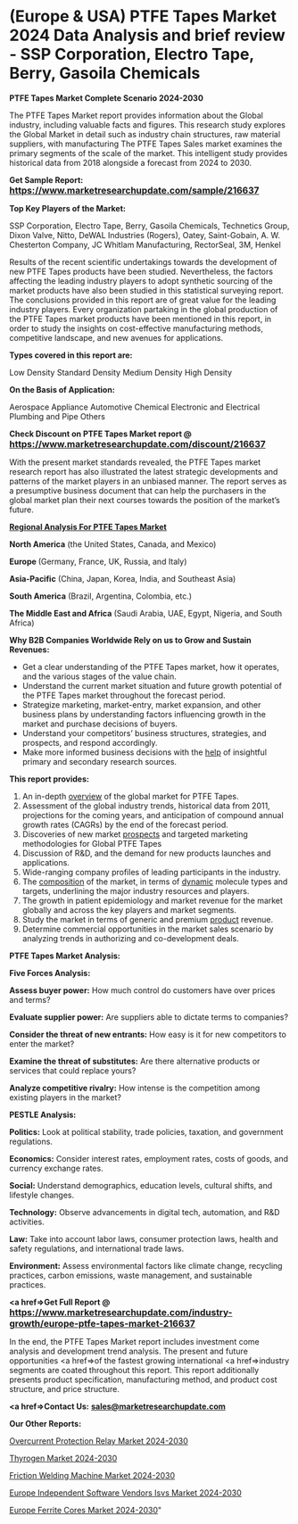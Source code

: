 # (Europe & USA) PTFE Tapes Market 2024 Data Analysis and brief review - SSP Corporation, Electro Tape, Berry, Gasoila Chemicals

<strong>PTFE Tapes Market Complete Scenario 2024-2030</strong>

The PTFE Tapes Market report provides information about the Global industry, including valuable facts and figures. This research study explores the Global Market in detail such as industry chain structures, raw material suppliers, with manufacturing The PTFE Tapes Sales market examines the primary segments of the scale of the market. This intelligent study provides historical data from 2018 alongside a forecast from 2024 to 2030.

<strong>Get Sample Report: <a href=https://www.marketresearchupdate.com/sample/216637><font size=3 color=#0000ff>https://www.marketresearchupdate.com/sample/216637</font></a></strong>

<strong>Top Key Players of the Market:</strong>

SSP Corporation, Electro Tape, Berry, Gasoila Chemicals, Technetics Group, Dixon Valve, Nitto, DeWAL Industries (Rogers), Oatey, Saint-Gobain, A. W. Chesterton Company, JC Whitlam Manufacturing, RectorSeal, 3M, Henkel

Results of the recent scientific undertakings towards the development of new PTFE Tapes products have been studied. Nevertheless, the factors affecting the leading industry players to adopt synthetic sourcing of the market products have also been studied in this statistical surveying report. The conclusions provided in this report are of great value for the leading industry players. Every organization partaking in the global production of the PTFE Tapes market products have been mentioned in this report, in order to study the insights on cost-effective manufacturing methods, competitive landscape, and new avenues for applications.

<strong>Types covered in this report are: </strong>

Low Density
Standard Density
Medium Density
High Density

<strong>On the Basis of Application:</strong>

Aerospace
Appliance
Automotive
Chemical
Electronic and Electrical
Plumbing and Pipe
Others

<strong>Check Discount on PTFE Tapes Market report @ <a href=https://www.marketresearchupdate.com/discount/216637><font size=3 color=#0000ff>https://www.marketresearchupdate.com/discount/216637</font></a></strong>

With the present market standards revealed, the PTFE Tapes market research report has also illustrated the latest strategic developments and patterns of the market players in an unbiased manner. The report serves as a presumptive business document that can help the purchasers in the global market plan their next courses towards the position of the market’s future.

<strong><u><b>Regional Analysis For PTFE Tapes Market</b></u></strong>

<strong><b>North America</b></strong> (the United States, Canada, and Mexico)

<strong><b>Europe </b></strong>(Germany, France, UK, Russia, and Italy)

<strong><b>Asia-Pacific</b></strong> (China, Japan, Korea, India, and Southeast Asia)

<strong><b>South America</b></strong> (Brazil, Argentina, Colombia, etc.)

<strong><b>The Middle East and Africa</b></strong> (Saudi Arabia, UAE, Egypt, Nigeria, and South Africa)

<strong>Why B2B Companies Worldwide Rely on us to Grow and Sustain Revenues:</strong>
<ul>
  <li>Get a clear understanding of the PTFE Tapes market, how it operates, and the various stages of the value chain.</li>
  <li>Understand the current market situation and future growth potential of the PTFE Tapes market throughout the forecast period.</li>
  <li>Strategize marketing, market-entry, market expansion, and other business plans by understanding factors influencing growth in the market and purchase decisions of buyers.</li>
  <li>Understand your competitors’ business structures, strategies, and prospects, and respond accordingly.</li>
  <li>Make more informed business decisions with the <a href=ASDF991299>help</a> of insightful primary and secondary research sources.</li>
</ul>
<strong>This report provides:</strong>
<ol>
  <li>An in-depth <a href=>overview</a> of the global market for PTFE Tapes.</li>
  <li>Assessment of the global industry trends, historical data from 2011, projections for the coming years, and anticipation of compound annual growth rates (CAGRs) by the end of the forecast period.</li>
  <li>Discoveries of new market <a href=>prospects</a> and targeted marketing methodologies for Global PTFE Tapes</li>
  <li>Discussion of R&amp;D, and the demand for new products launches and applications.</li>
  <li>Wide-ranging company profiles of leading participants in the industry.</li>
  <li>The <a href=ASDF881288>composition</a> of the market, in terms of <a href=>dynamic</a> molecule types and targets, underlining the major industry resources and players.</li>
  <li>The growth in patient epidemiology and market revenue for the market globally and across the key players and market segments.</li>
  <li>Study the market in terms of generic and premium <a href=>product</a> revenue.</li>
  <li>Determine commercial opportunities in the market sales scenario by analyzing trends in authorizing and co-development deals.</li>
</ol>

<strong>PTFE Tapes Market Analysis:</strong>

<strong>Five Forces Analysis:</strong>

<strong>Assess buyer power:</strong> How much control do customers have over prices and terms?

<strong>Evaluate supplier power:</strong> Are suppliers able to dictate terms to companies?

<strong>Consider the threat of new entrants:</strong> How easy is it for new competitors to enter the market?

<strong>Examine the threat of substitutes:</strong> Are there alternative products or services that could replace yours?

<strong>Analyze competitive rivalry:</strong> How intense is the competition among existing players in the market?

<strong>PESTLE Analysis:</strong>

<strong>Politics:</strong> Look at political stability, trade policies, taxation, and government regulations.

<strong>Economics:</strong> Consider interest rates, employment rates, costs of goods, and currency exchange rates.

<strong>Social:</strong> Understand demographics, education levels, cultural shifts, and lifestyle changes.

<strong>Technology:</strong> Observe advancements in digital tech, automation, and R&D activities.

<strong>Law:</strong> Take into account labor laws, consumer protection laws, health and safety regulations, and international trade laws.

<strong>Environment:</strong> Assess environmental factors like climate change, recycling practices, carbon emissions, waste management, and sustainable practices.

<strong><a href=>Get Full Report</a> @ <a href=https://www.marketresearchupdate.com/industry-growth/europe-ptfe-tapes-market-216637><font size=3 color=#0000ff>https://www.marketresearchupdate.com/industry-growth/europe-ptfe-tapes-market-216637</font></a></strong>

In the end, the PTFE Tapes Market report includes investment come analysis and development trend analysis. The present and future opportunities <a href=>of</a> the fastest growing international <a href=>industry</a> segments are coated throughout this report. This report additionally presents product specification, manufacturing method, and product cost structure, and price structure.

<strong><a href=><strong>Contact Us:</strong></a></strong>
<strong>sales@marketresearchupdate.com</strong>

<strong>Our Other Reports:</strong>

<a href=https://www.linkedin.com/pulse/overcurrent-protection-relay-market-latest-report>Overcurrent Protection Relay Market 2024-2030</a>

<a href=https://www.linkedin.com/pulse/thyrogen-market-sizing-up-anticipating-trends>Thyrogen Market 2024-2030</a>

<a href=https://www.linkedin.com/pulse/friction-welding-machine-market-research-report>Friction Welding Machine Market 2024-2030</a>

<a href=https://www.linkedin.com/pulse/europe-independent-software-vendors-isvs-market-ahcof/>Europe Independent Software Vendors Isvs Market 2024-2030</a>

<a href=https://www.linkedin.com/pulse/europe-ferrite-cores-market-research-report-2023-current-0mnnc/>Europe Ferrite Cores Market 2024-2030</a>"
